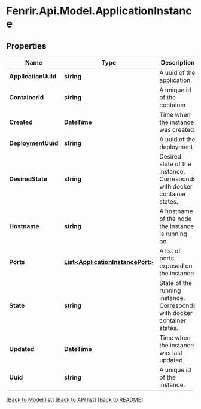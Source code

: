 # Fenrir.Api.Model.ApplicationInstance

## Properties

Name | Type | Description | Notes
------------ | ------------- | ------------- | -------------
**ApplicationUuid** | **string** | A uuid of the application. | [optional] 
**ContainerId** | **string** | A unique id of the container | [optional] 
**Created** | **DateTime** | Time when the instance was created. | [optional] [readonly] 
**DeploymentUuid** | **string** | A uuid of the deployment | [optional] 
**DesiredState** | **string** | Desired state of the instance. Corresponds with docker container states. | [optional] 
**Hostname** | **string** | A hostname of the node the instance is running on. | [optional] 
**Ports** | [**List&lt;ApplicationInstancePort&gt;**](ApplicationInstancePort.md) | A list of ports exposed on the instance.  | [optional] 
**State** | **string** | State of the running instance. Corresponds with docker container states. | [optional] 
**Updated** | **DateTime** | Time when the instance was last updated. | [optional] [readonly] 
**Uuid** | **string** | A unique id of the instance. | [optional] 

[[Back to Model list]](../README.md#documentation-for-models) [[Back to API list]](../README.md#documentation-for-api-endpoints) [[Back to README]](../README.md)

